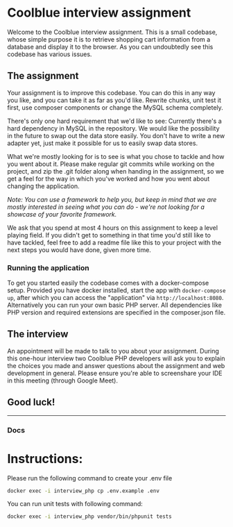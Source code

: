 # Coolblue interview assignment

Welcome to the Coolblue interview assignment. 
This is a small codebase, whose simple purpose it is to retrieve shopping cart information from a database and display it to the browser. As you can undoubtedly see this codebase has various issues.

## The assignment

Your assignment is to improve this codebase. You can do this in any way you like, and you can take it as far as you'd like. Rewrite chunks, unit test it first, use composer components or change the MySQL schema completely.

There's only one hard requirement that we'd like to see: Currently there's a hard dependency in MySQL in the repository. We would like the possibility in the future to swap out the data store easily. You don't have to write a new adapter yet, just make it possible for us to easily swap data stores.

What we're mostly looking for is to see is what you chose to tackle and how you went about it. Please make regular git commits while working on the project, and zip the .git folder along when handing in the assignment, so we get a feel for the way in which you've worked and how you went about changing the application. 

_Note: You can use a framework to help you, but keep in mind that we are mostly interested in seeing what you can do - we're not looking for a showcase of your favorite framework._

We ask that you spend at most 4 hours on this assignment to keep a level playing field. If you didn't get to something in that time you'd still like to have tackled, feel free to add a readme file like this to your project with the next steps you would have done, given more time.

### Running the application
To get you started easily the codebase comes with a docker-compose setup. Provided you have docker installed, start the app with `docker-compose up`, after which you can access the "application" via `http://localhost:8080`. Alternatively you can run your own basic PHP server. All dependencies like PHP version and required extensions are specified in the composer.json file.

## The interview

An appointment will be made to talk to you about your assignment. During this one-hour interview two Coolblue PHP developers will ask you to explain the choices you made and answer questions about the assignment and web development in general. Please ensure you're able to screenshare your IDE in this meeting (through Google Meet).

## Good luck!

---
### Docs
# Instructions:
Please run the following command to create your .env file

```bash
docker exec -i interview_php cp .env.example .env
```

You can run unit tests with following command:
```bash
docker exec -i interview_php vendor/bin/phpunit tests
```